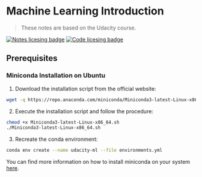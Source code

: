 [ https://github.com/JamshedVesuna/vim-markdown-preview#requireme
ntsminiconda-installation]: https://docs.conda.io/en/latest/miniconda.html

[license-cc]: http://creativecommons.org/licenses/by-nc-sa/4.0/
[license-cc-badge]: https://img.shields.io/badge/License-CC%20BY--NC--SA-green.svg?style=for-the-badge

[license-mit]: https://opensource.org/licenses/MIT
[license-mit-badge]:  https://img.shields.io/github/license/dexpota/kitty-themes.svg?style=for-the-badge

# Machine Learning Introduction

> These notes are based on the Udacity course.

[![Notes licesing badge][license-cc-badge]][license-cc]
[![Code licesing badge][license-mit-badge]][license-mit]

## Prerequisites

### Miniconda Installation on Ubuntu

1. Download the installation script from the official website:
  ```bash
  wget -q https://repo.anaconda.com/miniconda/Miniconda3-latest-Linux-x86_64.sh
  ```
2. Execute the installation script and follow the procedure:
  ```bash
  chmod +x Miniconda3-latest-Linux-x86_64.sh
  ./Miniconda3-latest-Linux-x86_64.sh
  ```
3. Recreate the conda environment:
  ```bash
  conda env create --name udacity-ml --file environments.yml
  ```

You can find more information on how to install miniconda on your system
[here](miniconda-installation).
